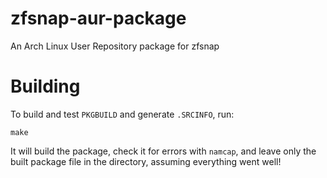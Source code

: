 # zfsnap-aur-package
An Arch Linux User Repository package for zfsnap

# Building
To build and test `PKGBUILD` and generate `.SRCINFO`, run:

```shell
make
```

It will build the package, check it for errors with `namcap`, and leave only the
built package file in the directory, assuming everything went well!

